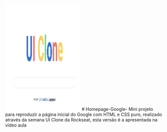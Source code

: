 <img src="https://github.com/gabriel-elesbao/Homepage-Google-/blob/main/HomePage.PNG" height="340" width="240" />
# Homepage-Google-
Mini projeto para reproduzir a página inicial do Google com HTML e CSS puro, realizado através da semana UI Clone da Rockseat, esta versão é a apresentada na vídeo aula
